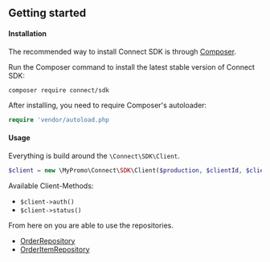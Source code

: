 ## Getting started

#### Installation
The recommended way to install Connect SDK is through [Composer][Composer].

Run the Composer command to install the latest stable version of Connect SDK:

```
composer require connect/sdk
```

After installing, you need to require Composer's autoloader:

```php
require 'vendor/autoload.php
```
#### Usage

Everything is build around the `\Connect\SDK\Client`.

```php
$client = new \MyPromo\Connect\SDK\Client($production, $clientId, $clientSecret)
```
Available Client-Methods:
- `$client->auth()`
- `$client->status()`

From here on you are able to use the repositories.

- [OrderRepository][orderRepository]
- [OrderItemRepository][orderItemRepository]


[Composer]: https://getcomposer.org/
[orderRepository]: Repositories/OrderRepository.md
[orderItemRepository]: Repositories/OrderItemRepository.md
